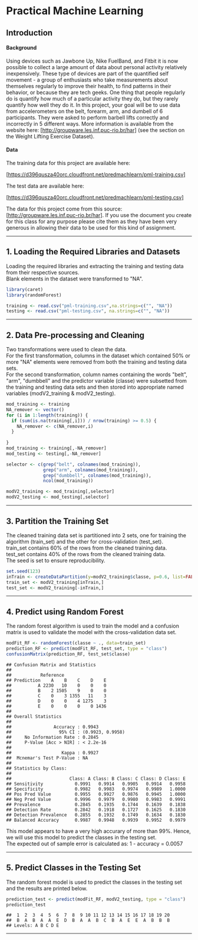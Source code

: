 # Practical Machine Learning




## Introduction
#### Background
Using devices such as Jawbone Up, Nike FuelBand, and Fitbit it is now possible to collect a large amount of data about personal activity relatively inexpensively. These type of devices are part of the quantified self movement - a group of enthusiasts who take measurements about themselves regularly to improve their health, to find patterns in their behavior, or because they are tech geeks. One thing that people regularly do is quantify how much of a particular activity they do, but they rarely quantify how well they do it. In this project, your goal will be to use data from accelerometers on the belt, forearm, arm, and dumbell of 6 participants. They were asked to perform barbell lifts correctly and incorrectly in 5 different ways. More information is available from the website here: [http://groupware.les.inf.puc-rio.br/har] (see the section on the Weight Lifting Exercise Dataset).

#### Data

The training data for this project are available here:

[https://d396qusza40orc.cloudfront.net/predmachlearn/pml-training.csv]

The test data are available here:

[https://d396qusza40orc.cloudfront.net/predmachlearn/pml-testing.csv]

The data for this project come from this source: [http://groupware.les.inf.puc-rio.br/har]. If you use the document you create for this class for any purpose please cite them as they have been very generous in allowing their data to be used for this kind of assignment.

***

## 1. Loading the Required Libraries and Datasets
Loading the required libraries and extracting the training and testing data from their respective sources.  
Blank elements in the dataset were transformed to "NA".

```r
library(caret)
library(randomForest)
```

```r
training <- read.csv("pml-training.csv",na.strings=c("", "NA"))
testing <- read.csv("pml-testing.csv", na.strings=c("", "NA"))
```

***

## 2. Data Pre-processing and Cleaning
Two transformations were used to clean the data.  
For the first transformation, columns in the dataset which contained 50% or more "NA" elements were removed from both the training and testing data sets.  
For the second transformation, column names containing the words "belt", "arm", "dumbbell" and the predictor variable (classe) were subsetted from the training and testing data sets and then stored into appropriate named variables (modV2_training & modV2_testing).

```r
mod_training <- training
NA_remover <- vector()
for (i in 1:length(training)) {
  if (sum(is.na(training[,i])) / nrow(training) >= 0.5) {
    NA_remover <- c(NA_remover,i)
  }
    
}
mod_training <- training[,-NA_remover]
mod_testing <- testing[,-NA_remover]

selector <- c(grep("belt", colnames(mod_training)),
              grep("arm", colnames(mod_training)),
              grep("dumbbell", colnames(mod_training)),
              ncol(mod_training))

modV2_training <- mod_training[,selector]
modV2_testing <- mod_testing[,selector]
```

***

## 3. Partition the Training Set
The cleaned training data set is partitioned into 2 sets, one for training the algorithm (train_set) and the other for cross-validation (test_set).  
train_set contains 60% of the rows from the cleaned training data.  
test_set contains 40% of the rows from the cleaned training data.  
The seed is set to ensure reproducibility.  

```r
set.seed(123)
inTrain <- createDataPartition(y=modV2_training$classe, p=0.6, list=FALSE)
train_set <- modV2_training[inTrain,]
test_set <- modV2_training[-inTrain,]
```

***

## 4. Predict using Random Forest
The random forest algorithm is used to train the model and a confusion matrix is used to validate the model with the cross-validation data set.

```r
modFit_RF <- randomForest(classe ~ ., data=train_set)
prediction_RF <- predict(modFit_RF, test_set, type = "class")
confusionMatrix(prediction_RF, test_set$classe)
```

```
## Confusion Matrix and Statistics
## 
##           Reference
## Prediction    A    B    C    D    E
##          A 2230   10    0    0    0
##          B    2 1505    9    0    0
##          C    0    3 1355   11    3
##          D    0    0    4 1275    3
##          E    0    0    0    0 1436
## 
## Overall Statistics
##                                           
##                Accuracy : 0.9943          
##                  95% CI : (0.9923, 0.9958)
##     No Information Rate : 0.2845          
##     P-Value [Acc > NIR] : < 2.2e-16       
##                                           
##                   Kappa : 0.9927          
##  Mcnemar's Test P-Value : NA              
## 
## Statistics by Class:
## 
##                      Class: A Class: B Class: C Class: D Class: E
## Sensitivity            0.9991   0.9914   0.9905   0.9914   0.9958
## Specificity            0.9982   0.9983   0.9974   0.9989   1.0000
## Pos Pred Value         0.9955   0.9927   0.9876   0.9945   1.0000
## Neg Pred Value         0.9996   0.9979   0.9980   0.9983   0.9991
## Prevalence             0.2845   0.1935   0.1744   0.1639   0.1838
## Detection Rate         0.2842   0.1918   0.1727   0.1625   0.1830
## Detection Prevalence   0.2855   0.1932   0.1749   0.1634   0.1830
## Balanced Accuracy      0.9987   0.9948   0.9939   0.9952   0.9979
```
This model appears to have a very high accurary of more than 99%. Hence, we will use this model to predict the classes in the testing set.  
The expected out of sample error is calculated as: 1 - accuracy = 0.0057  

***

## 5. Predict Classes in the Testing Set
The random forest model is used to predict the classes in the testing set and the results are printed below.

```r
prediction_test <- predict(modFit_RF, modV2_testing, type = "class")
prediction_test
```

```
##  1  2  3  4  5  6  7  8  9 10 11 12 13 14 15 16 17 18 19 20 
##  B  A  B  A  A  E  D  B  A  A  B  C  B  A  E  E  A  B  B  B 
## Levels: A B C D E
```

***
